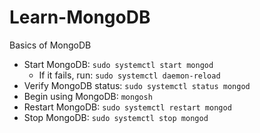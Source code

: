 # Learn-MongoDB
Basics of MongoDB

- Start MongoDB: `sudo systemctl start mongod`
  - If it fails, run: `sudo systemctl daemon-reload`
- Verify MongoDB status: `sudo systemctl status mongod`
- Begin using MongoDB: `mongosh`
- Restart MongoDB: `sudo systemctl restart mongod`
- Stop MongoDB: `sudo systemctl stop mongod`

